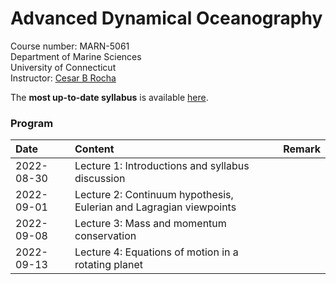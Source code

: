 # Advanced Dynamical Oceanography
Course number: MARN-5061</br>
Department of Marine Sciences</br>
University of Connecticut</br>
Instructor: [Cesar B Rocha](www.cbrocha.com)

The **most up-to-date syllabus** is available [here](./syllabus/MARN5061_SyllabusFall2022.pdf).

<!-- [Instructions and ideas of datasets](./final_project/README.md) for final projects. -->

### Program
| Date          | Content                              | Remark |
|:--------------------------|:---------------------------------|:--------------|
| 2022-08-30    | Lecture 1: Introductions and syllabus discussion      |           |
| 2022-09-01    | Lecture 2: Continuum hypothesis, Eulerian and Lagragian viewpoints      |           |
| 2022-09-08    | Lecture 3: Mass and momentum conservation |      |
| 2022-09-13    | Lecture 4: Equations of motion in a rotating planet |  | 

